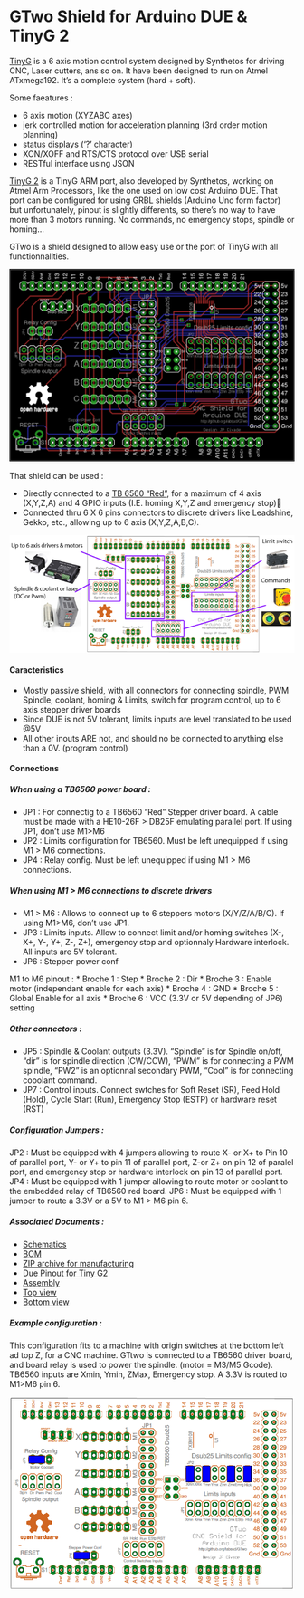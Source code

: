<h1 id="gtwo_shield_for_arduino_due_tinyg_2">GTwo Shield for Arduino DUE &amp; TinyG 2</h1>

<p><a href="https://github.com/synthetos/TinyG">TinyG</a> is a 6 axis motion control system designed by Synthetos for driving CNC, Laser cutters, ans so on. It have been designed to run on Atmel ATxmega192. It&#8217;s a complete system (hard + soft).</p>

<p>Some faeatures : </p>

<ul>
<li>6 axis motion (XYZABC axes)</li>
<li>jerk controlled motion for acceleration planning (3rd order motion planning)</li>
<li>status displays (&#8216;?&#8217; character)</li>
<li>XON/XOFF and RTS/CTS protocol over USB serial</li>
<li>RESTful interface using JSON</li>
</ul>

<p><a href="https://github.com/synthetos/g2">TinyG 2</a> is a TinyG ARM port, also developed by Synthetos, working on Atmel Arm Processors, like the one used on low cost Arduino DUE. That port can be configured for using GRBL shields (Arduino Uno form factor) but unfortunately, pinout is slightly differents, so there&#8217;s no way to have more than 3 motors running. No commands, no emergency stops, spindle or homing&#8230; </p>

<p>GTwo is a shield designed to allow easy use or the port of TinyG with all functionnalities. </p>

<p><img src="imgs/GTwoShieldComplete.png" alt="GTwo assembly" title=""></p>

<p>That shield can be used :</p>

<ul>
<li>Directly connected to a <a href="https://www.google.fr/search?q=tb6560+red&amp;num=20&amp;safe=off&amp;source=lnms&amp;tbm=isch&amp;sa=X&amp;ved=0ahUKEwinnOrSrarKAhXkpnIKHYe3DXwQ_AUIBygB&amp;biw=917&amp;bih=418">TB 6560 &#8220;Red&#8221;</a>, for a maximum of 4 axis (X,Y,Z,A) and 4 GPIO inputs (I.E. homing X,Y,Z and emergency stop)</li>
<li>Connected thru 6 X 6 pins connectors to discrete drivers like Leadshine, Gekko, etc., allowing up to 6 axis (X,Y,Z,A,B,C).</li>
</ul>

<p><img src="imgs/BoardEnvironnement2.png" alt="GTwo assembly" title=""></p>

<h4 id="caracteristics">Caracteristics</h4>

<ul>
<li>Mostly passive shield, with all connectors for connecting spindle, PWM Spindle, coolant, homing &amp; Limits, switch for program control, up to 6 axis stepper driver boards</li>
<li>Since DUE is not 5V tolerant, limits inputs are level translated to be used @5V</li>
<li>All other inouts ARE not, and should no be connected to anything else than a 0V. (program control)</li>
</ul>

<h4 id="connections">Connections</h4>

<h5 id="when_using_a_tb6560_power_board_">When using a TB6560 power board :</h5>

<ul>
<li>JP1 : For connectig to a TB6560 &#8220;Red&#8221; Stepper driver board. A cable must be made with a HE10-26F > DB25F emulating parallel port. If using JP1, don&#8217;t use M1>M6</li>
<li>JP2 : Limits configuration for TB6560. Must be left unequipped if using M1 > M6 connections.</li>
<li>JP4 : Relay config. Must be left unequipped if using M1 > M6 connections.</li>
</ul>

<h5 id="when_using_m1_m6_connections_to_discrete_drivers">When using M1 > M6 connections to discrete drivers</h5>

<ul>
<li>M1 > M6 : Allows to connect up to 6 steppers motors (X/Y/Z/A/B/C). If using M1>M6, don&#8217;t use JP1.</li>
<li>JP3 : Limits inputs. Allow to connect limit and/or homing switches (X-, X+, Y-, Y+, Z-, Z+), emergency stop and optionnaly Hardware interlock. All inputs are 5V tolerant.</li>
<li>JP6 : Stepper power conf </li>
</ul>

<p>M1 to M6 pinout :
* Broche 1 : Step
* Broche 2 : Dir
* Broche 3 : Enable motor (independant enable for each axis)
* Broche 4 : GND
* Broche 5 : Global Enable for all axis
* Broche 6 : VCC (3.3V or 5V depending of JP6) setting</p>

<h5 id="other_connectors_">Other connectors :</h5>

<ul>
<li>JP5 : Spindle &amp; Coolant outputs (3.3V). &#8220;Spindle&#8221; is for Spindle on/off, &#8220;dir&#8221; is for spindle direction (CW/CCW), &#8220;PWM&#8221; is for connecting a PWM spindle, &#8220;PW2&#8221; is an optionnal secondary PWM, &#8220;Cool&#8221; is for connecting cooolant command. </li>
<li>JP7 : Control inputs. Connect swtches for Soft Reset (SR), Feed Hold (Hold), Cycle Start (Run), Emergency Stop (ESTP) or hardware reset (RST)</li>
</ul>

<h5 id="configuration_jumpers_">Configuration Jumpers :</h5>

<p>JP2 : Must be equipped with 4 jumpers allowing to route X- or X+ to Pin 10 of parallel port, Y- or Y+ to pin 11 of parallel port, Z-or Z+ on pin 12 of paralel port, and emergency stop or hardware interlock on pin 13 of parallel port. 
JP4 : Must be equipped with 1 jumper allowing to route motor or coolant to the embedded relay of TB6560 red board.
JP6 : Must be equipped with 1 jumper to route a 3.3V or a 5V to M1 > M6 pin 6.</p>

<h5 id="associated_documents_">Associated Documents :</h5>

<ul>
<li><a href="GTwoShieldSchematics.pdf">Schematics</a></li>
<li><a href="partlist.txt">BOM</a></li>
<li><a href="GTwoShield.zip">ZIP archive for manufacturing</a></li>
<li><a href="imgs/DUE tinyG2 pinout 0.2.pdf">Due Pinout for Tiny G2</a></li>
<li><a href="imgs/GTwoShieldAssembly.pdf">Assembly</a></li>
<li><a href="imgs/GTwoShieldTop.png">Top view</a></li>
<li><a href="imgs/GTwoShieldBottom.png">Bottom view</a></li>
</ul>

<h5 id="example_configuration_">Example configuration :</h5>

<p>This configuration fits to a machine with origin switches at the bottom left ad top Z, for a CNC machine. GTtwo is connected to a TB6560 driver board, and board relay is used to power the spindle. (motor = M3/M5 Gcode). 
TB6560 inputs are Xmin, Ymin, ZMax, Emergency stop. A 3.3V is routed to M1>M6 pin 6.</p>

<p><img src="imgs/JumpersDefault.png" alt="GTwo Default Configuration" title=""></p>
